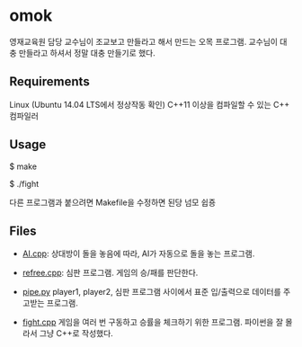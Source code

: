 # omok
영재교육원 담당 교수님이 조교보고 만들라고 해서 만드는 오목 프로그램. 교수님이 대충 만들라고 하셔서 정말 대충 만들기로 했다.

## Requirements
Linux (Ubuntu 14.04 LTS에서 정상작동 확인)
C++11 이상을 컴파일할 수 있는 C++ 컴파일러

## Usage
$ make

$ ./fight

다른 프로그램과 붙으려면 Makefile을 수정하면 된당 넘모 쉽죵

## Files

- [AI.cpp](https://github.com/starlettkim/omok/blob/master/AI.cpp): 
상대방이 돌을 놓음에 따라, AI가 자동으로 돌을 놓는 프로그램.

- [refree.cpp](https://github.com/starlettkim/omok/blob/master/refree.cpp):
심판 프로그램. 게임의 승/패를 판단한다.

- [pipe.py](https://github.com/starlettkim/omok/blob/master/pipe.py)
player1, player2, 심판 프로그램 사이에서 표준 입/출력으로 데이터를 주고받는 프로그램.

- [fight.cpp](https://github.com/starlettkim/omok/blob/master/fight.cpp)
게임을 여러 번 구동하고 승률을 체크하기 위한 프로그램. 파이썬을 잘 몰라서 그냥 C++로 작성했다.
